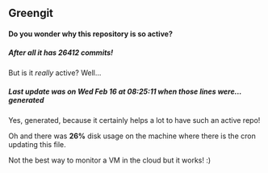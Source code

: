 ## Greengit

#### Do you wonder why this repository is so active?

##### After all it has 26412 commits!

But is it *really* active? Well...

##### Last update was on Wed Feb 16 at 08:25:11 when those lines were... generated

Yes, generated, because it certainly helps a lot to have such an active repo!

Oh and there was **26%** disk usage on the machine
where there is the cron updating this file.

Not the best way to monitor a VM in the cloud but it works! :)
